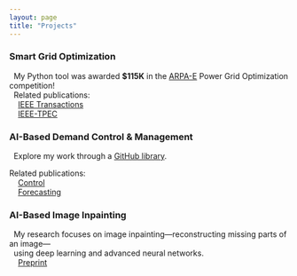 ```yaml
---
layout: page
title: "Projects"
---
```


<h3 style="text-align: left;">Smart Grid Optimization</h3>

&nbsp;&nbsp;My Python tool was awarded **$115K** in the <a href="https://gocompetition.energy.gov/" target="_blank">ARPA-E</a>  Power Grid Optimization competition! <br>
&nbsp;&nbsp;Related publications: <br>
&nbsp;&nbsp;&nbsp;&nbsp;<a href="https://hssharadga.github.io/assets/IEEE_TIA.pdf" target="_blank">IEEE Transactions</a>  <br>
&nbsp;&nbsp;&nbsp;&nbsp;<a href="https://hssharadga.github.io/assets/IEEE_TPEC.pdf" target="_blank">IEEE-TPEC</a> 


<h3 style="text-align: left;">AI-Based Demand Control & Management</h3>
&nbsp;&nbsp;Explore my work through a
<a href="https://github.com/hssharadga/Sizing-and-Scheduling-PV-Battery" target="_blank">GitHub library</a>.

Related publications: <br>
&nbsp;&nbsp;&nbsp;&nbsp;<a href="https://ieeexplore.ieee.org/abstract/document/8839823" target="_blank">Control</a>  <br>
&nbsp;&nbsp;&nbsp;&nbsp;<a href="https://www.sciencedirect.com/science/article/abs/pii/S0960148119320038" target="_blank">Forecasting</a> 

<h3 style="text-align: left;">AI-Based Image Inpainting </h3>
&nbsp;&nbsp;My research focuses on image inpainting—reconstructing missing parts of an image— <br>
&nbsp;&nbsp;using deep learning and advanced neural networks. <br>
<!-- My ongoing research focuses on image inpainting — the process of reconstructing missing parts of an image. <br>
This project explores the use of deep learning and advanced neural networks to improve image restoration accuracy. -->
&nbsp;&nbsp;&nbsp;&nbsp;<a href="https://ssrn.com/abstract=5337189" target="_blank">Preprint</a>  <br>




<!-- [IEEE Transactions](https://hssharadga.github.io/assets/IEEE_TIA.pdf) <br>
[IEEE- TPEC](https://hssharadga.github.io/assets/IEEE_TPEC.pdf) -->

<!-- <a href="https://raw.githubusercontent.com/hssharadga/hssharadga.github.io/main/assets/IEEE_TPEC.pdf" target="_blank">IEEE-TPEC</a>   -->
<!-- [IEEE Transactions](https://raw.githubusercontent.com/hssharadga/hssharadga.github.io/main/assets/IEEE_TIA.pdf) -->
<!-- [IEEE-TPEC](https://raw.githubusercontent.com/hssharadga/hssharadga.github.io/main/assets/IEEE_TPEC.pdf) --> 
